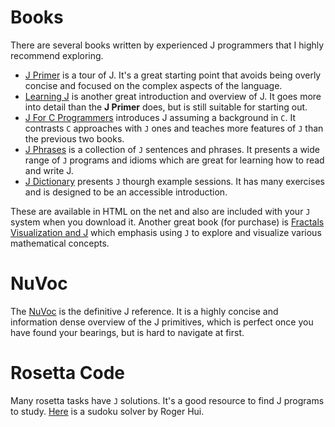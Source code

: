 
# Books

There are several books written by experienced J programmers that I
highly recommend exploring.

-   [J Primer](https://www.jsoftware.com/help/primer/contents.htm) is a tour of J. It's a great starting point that avoids
    being overly concise and focused on the complex aspects of the
    language.
-   [Learning J](https://www.jsoftware.com/help/learning/contents.htm) is another great introduction and overview of J. It goes
    more into detail than the **J Primer** does, but is still suitable for
    starting out.
-   [J For C Programmers](https://www.jsoftware.com/help/jforc/contents.htm) introduces J assuming a background in `C`. It
    contrasts `C` approaches with `J` ones and teaches more features of
    `J` than the previous two books.
-   [J Phrases](https://www.jsoftware.com/help/phrases/contents.htm) is a collection of `J` sentences and phrases. It presents
    a wide range of `J` programs and idioms which are great for learning
    how to read and write J.
-   [J Dictionary](https://www.jsoftware.com/help/dictionary/contents.htm) presents `J` thourgh example sessions. It has many
    exercises and is designed to be an accessible introduction.

These are available in HTML on the net and also are included with your
`J` system when you download it. Another great book (for purchase) is
[Fractals Visualization and J](https://books.google.ca/books?id=Qs2kCwAAQBAJ&printsec=frontcover&source=gbs_ge_summary_r&cad=0#v=onepage&q&f=false) which emphasis using `J` to explore and
visualize various mathematical concepts.


# NuVoc

The [NuVoc](https://code.jsoftware.com/wiki/NuVoc) is the definitive J reference. It is a highly concise and
information dense overview of the J primitives, which is perfect once
you have found your bearings, but is hard to navigate at first.


# Rosetta Code

Many rosetta tasks have `J` solutions. It's a good resource to find J
programs to study. [Here](https://rosettacode.org/wiki/Sudoku#J) is a sudoku solver by Roger Hui.

